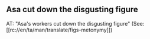## Asa cut down the disgusting figure ##

AT: "Asa's workers cut down the disgusting figure" (See: [[rc://en/ta/man/translate/figs-metonymy]])